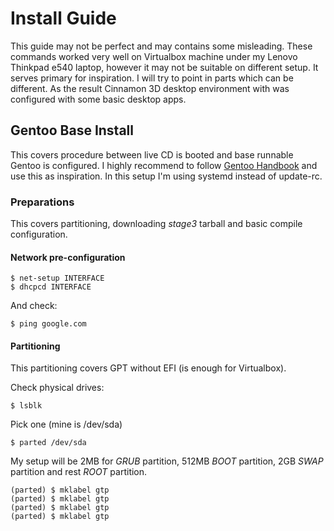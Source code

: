 # Install Guide

This guide may not be perfect and may contains some misleading. These commands worked very well on Virtualbox machine under my Lenovo Thinkpad e540 laptop, however it may not be suitable on different setup. It serves primary for inspiration. I will try to point in parts which can be different. As the result Cinnamon 3D desktop environment with was configured with some basic desktop apps.

## Gentoo Base Install

This covers procedure between live CD is booted and base runnable Gentoo is configured. I highly recommend to follow [Gentoo Handbook](https://wiki.gentoo.org/wiki/Handbook:Main_Page) and use this as inspiration. In this setup I'm using systemd instead of update-rc.

### Preparations

This covers partitioning, downloading *stage3* tarball and basic compile configuration.

#### Network pre-configuration
```
$ net-setup INTERFACE
$ dhcpcd INTERFACE
```

And check:
```
$ ping google.com
```

#### Partitioning

This partitioning covers GPT without EFI (is enough for Virtualbox).

Check physical drives:
```
$ lsblk
```

Pick one (mine is /dev/sda)
```
$ parted /dev/sda
```

My setup will be 2MB for *GRUB* partition, 512MB *BOOT* partition, 2GB *SWAP* partition and rest *ROOT* partition.
```
(parted) $ mklabel gtp
(parted) $ mklabel gtp
(parted) $ mklabel gtp
(parted) $ mklabel gtp
```
